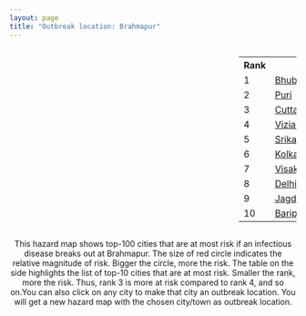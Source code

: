 ```yaml
---
layout: page
title: "Outbreak location: Brahmapur"
---
```

<div style="width: 100%; overflow: auto;">
<div style="width: 75%; float: left;">
<div id="mapid">
<script src="https://buda-magenta.github.io/hazard_map/load_map.js"></script>

<script>
var marker_outbreak = L.marker([19.309813, 84.797156],{"autoPan": true}).addTo(map); marker_outbreak.bindTooltip("Brahmapur").openTooltip();

var circle_1 = L.circle([20.266777, 85.843559], {"pane": "markerPane", "color": "red", "fill": true, "fillOpacity": 0.2, "fillRule": "evenodd", "lineCap": "round", "lineJoin": "round", "opacity": 1.0, "radius": 127214, "stroke": true, "weight": 3}).addTo(map);
circle_1.bindTooltip("Bhubaneswar<br>rank: 1<br>hazard index: 0.127214")
circle_1.bindPopup('<a href="https://buda-magenta.github.io/hazard_map/Bhubaneswar">Bhubaneswar</a>')

var circle_2 = L.circle([19.807608, 85.825254], {"pane": "markerPane", "color": "red", "fill": true, "fillOpacity": 0.2, "fillRule": "evenodd", "lineCap": "round", "lineJoin": "round", "opacity": 1.0, "radius": 112145, "stroke": true, "weight": 3}).addTo(map);
circle_2.bindTooltip("Puri<br>rank: 2<br>hazard index: 0.112146")
circle_2.bindPopup('<a href="https://buda-magenta.github.io/hazard_map/Puri">Puri</a>')

var circle_3 = L.circle([20.468600, 85.879200], {"pane": "markerPane", "color": "red", "fill": true, "fillOpacity": 0.2, "fillRule": "evenodd", "lineCap": "round", "lineJoin": "round", "opacity": 1.0, "radius": 70107, "stroke": true, "weight": 3}).addTo(map);
circle_3.bindTooltip("Cuttack<br>rank: 3<br>hazard index: 0.070107")
circle_3.bindPopup('<a href="https://buda-magenta.github.io/hazard_map/Cuttack">Cuttack</a>')

var circle_4 = L.circle([18.112082, 83.405220], {"pane": "markerPane", "color": "red", "fill": true, "fillOpacity": 0.2, "fillRule": "evenodd", "lineCap": "round", "lineJoin": "round", "opacity": 1.0, "radius": 24457, "stroke": true, "weight": 3}).addTo(map);
circle_4.bindTooltip("Vizianagaram<br>rank: 4<br>hazard index: 0.024457")
circle_4.bindPopup('<a href="https://buda-magenta.github.io/hazard_map/Vizianagaram">Vizianagaram</a>')

var circle_5 = L.circle([18.320022, 83.916077], {"pane": "markerPane", "color": "red", "fill": true, "fillOpacity": 0.2, "fillRule": "evenodd", "lineCap": "round", "lineJoin": "round", "opacity": 1.0, "radius": 17161, "stroke": true, "weight": 3}).addTo(map);
circle_5.bindTooltip("Srikakulam<br>rank: 5<br>hazard index: 0.017162")
circle_5.bindPopup('<a href="https://buda-magenta.github.io/hazard_map/Srikakulam">Srikakulam</a>')

var circle_6 = L.circle([22.541418, 88.357691], {"pane": "markerPane", "color": "red", "fill": true, "fillOpacity": 0.2, "fillRule": "evenodd", "lineCap": "round", "lineJoin": "round", "opacity": 1.0, "radius": 6281, "stroke": true, "weight": 3}).addTo(map);
circle_6.bindTooltip("Kolkata<br>rank: 6<br>hazard index: 0.006282")
circle_6.bindPopup('<a href="https://buda-magenta.github.io/hazard_map/Kolkata">Kolkata</a>')

var circle_7 = L.circle([17.723128, 83.301284], {"pane": "markerPane", "color": "red", "fill": true, "fillOpacity": 0.2, "fillRule": "evenodd", "lineCap": "round", "lineJoin": "round", "opacity": 1.0, "radius": 5925, "stroke": true, "weight": 3}).addTo(map);
circle_7.bindTooltip("Visakhapatnam<br>rank: 7<br>hazard index: 0.005925")
circle_7.bindPopup('<a href="https://buda-magenta.github.io/hazard_map/Visakhapatnam">Visakhapatnam</a>')

var circle_8 = L.circle([28.651718, 77.221939], {"pane": "markerPane", "color": "red", "fill": true, "fillOpacity": 0.2, "fillRule": "evenodd", "lineCap": "round", "lineJoin": "round", "opacity": 1.0, "radius": 5119, "stroke": true, "weight": 3}).addTo(map);
circle_8.bindTooltip("Delhi<br>rank: 8<br>hazard index: 0.005120")
circle_8.bindPopup('<a href="https://buda-magenta.github.io/hazard_map/Delhi">Delhi</a>')

var circle_9 = L.circle([19.087076, 82.023572], {"pane": "markerPane", "color": "red", "fill": true, "fillOpacity": 0.2, "fillRule": "evenodd", "lineCap": "round", "lineJoin": "round", "opacity": 1.0, "radius": 4887, "stroke": true, "weight": 3}).addTo(map);
circle_9.bindTooltip("Jagdalpur<br>rank: 9<br>hazard index: 0.004888")
circle_9.bindPopup('<a href="https://buda-magenta.github.io/hazard_map/Jagdalpur">Jagdalpur</a>')

var circle_10 = L.circle([21.934900, 86.732400], {"pane": "markerPane", "color": "red", "fill": true, "fillOpacity": 0.2, "fillRule": "evenodd", "lineCap": "round", "lineJoin": "round", "opacity": 1.0, "radius": 4291, "stroke": true, "weight": 3}).addTo(map);
circle_10.bindTooltip("Baripada<br>rank: 10<br>hazard index: 0.004292")
circle_10.bindPopup('<a href="https://buda-magenta.github.io/hazard_map/Baripada">Baripada</a>')

var circle_11 = L.circle([12.979120, 77.591300], {"pane": "markerPane", "color": "red", "fill": true, "fillOpacity": 0.2, "fillRule": "evenodd", "lineCap": "round", "lineJoin": "round", "opacity": 1.0, "radius": 2122, "stroke": true, "weight": 3}).addTo(map);
circle_11.bindTooltip("Bangalore<br>rank: 11<br>hazard index: 0.002123")
circle_11.bindPopup('<a href="https://buda-magenta.github.io/hazard_map/Bangalore">Bangalore</a>')

var circle_12 = L.circle([17.388786, 78.461065], {"pane": "markerPane", "color": "red", "fill": true, "fillOpacity": 0.2, "fillRule": "evenodd", "lineCap": "round", "lineJoin": "round", "opacity": 1.0, "radius": 1984, "stroke": true, "weight": 3}).addTo(map);
circle_12.bindTooltip("Hyderabad<br>rank: 12<br>hazard index: 0.001984")
circle_12.bindPopup('<a href="https://buda-magenta.github.io/hazard_map/Hyderabad">Hyderabad</a>')

var circle_13 = L.circle([21.400000, 83.883333], {"pane": "markerPane", "color": "red", "fill": true, "fillOpacity": 0.2, "fillRule": "evenodd", "lineCap": "round", "lineJoin": "round", "opacity": 1.0, "radius": 1774, "stroke": true, "weight": 3}).addTo(map);
circle_13.bindTooltip("Sambalpur<br>rank: 13<br>hazard index: 0.001775")
circle_13.bindPopup('<a href="https://buda-magenta.github.io/hazard_map/Sambalpur">Sambalpur</a>')

var circle_14 = L.circle([19.075990, 72.877393], {"pane": "markerPane", "color": "red", "fill": true, "fillOpacity": 0.2, "fillRule": "evenodd", "lineCap": "round", "lineJoin": "round", "opacity": 1.0, "radius": 1545, "stroke": true, "weight": 3}).addTo(map);
circle_14.bindTooltip("Mumbai<br>rank: 14<br>hazard index: 0.001545")
circle_14.bindPopup('<a href="https://buda-magenta.github.io/hazard_map/Mumbai">Mumbai</a>')

var circle_15 = L.circle([22.214285, 84.872437], {"pane": "markerPane", "color": "red", "fill": true, "fillOpacity": 0.2, "fillRule": "evenodd", "lineCap": "round", "lineJoin": "round", "opacity": 1.0, "radius": 1380, "stroke": true, "weight": 3}).addTo(map);
circle_15.bindTooltip("Raurkela<br>rank: 15<br>hazard index: 0.001381")
circle_15.bindPopup('<a href="https://buda-magenta.github.io/hazard_map/Raurkela">Raurkela</a>')

var circle_16 = L.circle([26.460914, 80.321759], {"pane": "markerPane", "color": "red", "fill": true, "fillOpacity": 0.2, "fillRule": "evenodd", "lineCap": "round", "lineJoin": "round", "opacity": 1.0, "radius": 1006, "stroke": true, "weight": 3}).addTo(map);
circle_16.bindTooltip("Kanpur<br>rank: 16<br>hazard index: 0.001007")
circle_16.bindPopup('<a href="https://buda-magenta.github.io/hazard_map/Kanpur">Kanpur</a>')

var circle_17 = L.circle([21.237947, 81.633683], {"pane": "markerPane", "color": "red", "fill": true, "fillOpacity": 0.2, "fillRule": "evenodd", "lineCap": "round", "lineJoin": "round", "opacity": 1.0, "radius": 815, "stroke": true, "weight": 3}).addTo(map);
circle_17.bindTooltip("Raipur<br>rank: 17<br>hazard index: 0.000816")
circle_17.bindPopup('<a href="https://buda-magenta.github.io/hazard_map/Raipur">Raipur</a>')

var circle_18 = L.circle([13.083694, 80.270186], {"pane": "markerPane", "color": "red", "fill": true, "fillOpacity": 0.2, "fillRule": "evenodd", "lineCap": "round", "lineJoin": "round", "opacity": 1.0, "radius": 793, "stroke": true, "weight": 3}).addTo(map);
circle_18.bindTooltip("Chennai<br>rank: 18<br>hazard index: 0.000793")
circle_18.bindPopup('<a href="https://buda-magenta.github.io/hazard_map/Chennai">Chennai</a>')

var circle_19 = L.circle([21.500000, 86.750000], {"pane": "markerPane", "color": "red", "fill": true, "fillOpacity": 0.2, "fillRule": "evenodd", "lineCap": "round", "lineJoin": "round", "opacity": 1.0, "radius": 763, "stroke": true, "weight": 3}).addTo(map);
circle_19.bindTooltip("Baleshwar<br>rank: 19<br>hazard index: 0.000763")
circle_19.bindPopup('<a href="https://buda-magenta.github.io/hazard_map/Baleshwar">Baleshwar</a>')

var circle_20 = L.circle([25.133173, 86.525040], {"pane": "markerPane", "color": "red", "fill": true, "fillOpacity": 0.2, "fillRule": "evenodd", "lineCap": "round", "lineJoin": "round", "opacity": 1.0, "radius": 732, "stroke": true, "weight": 3}).addTo(map);
circle_20.bindTooltip("Kharagpur<br>rank: 20<br>hazard index: 0.000733")
circle_20.bindPopup('<a href="https://buda-magenta.github.io/hazard_map/Kharagpur">Kharagpur</a>')

var circle_21 = L.circle([21.063329, 86.505373], {"pane": "markerPane", "color": "red", "fill": true, "fillOpacity": 0.2, "fillRule": "evenodd", "lineCap": "round", "lineJoin": "round", "opacity": 1.0, "radius": 704, "stroke": true, "weight": 3}).addTo(map);
circle_21.bindTooltip("Bhadrak<br>rank: 21<br>hazard index: 0.000705")
circle_21.bindPopup('<a href="https://buda-magenta.github.io/hazard_map/Bhadrak">Bhadrak</a>')

var circle_22 = L.circle([23.370035, 85.325013], {"pane": "markerPane", "color": "red", "fill": true, "fillOpacity": 0.2, "fillRule": "evenodd", "lineCap": "round", "lineJoin": "round", "opacity": 1.0, "radius": 626, "stroke": true, "weight": 3}).addTo(map);
circle_22.bindTooltip("Ranchi<br>rank: 22<br>hazard index: 0.000627")
circle_22.bindPopup('<a href="https://buda-magenta.github.io/hazard_map/Ranchi">Ranchi</a>')

var circle_23 = L.circle([21.170200, 72.831100], {"pane": "markerPane", "color": "red", "fill": true, "fillOpacity": 0.2, "fillRule": "evenodd", "lineCap": "round", "lineJoin": "round", "opacity": 1.0, "radius": 611, "stroke": true, "weight": 3}).addTo(map);
circle_23.bindTooltip("Surat<br>rank: 23<br>hazard index: 0.000611")
circle_23.bindPopup('<a href="https://buda-magenta.github.io/hazard_map/Surat">Surat</a>')

var circle_24 = L.circle([16.508759, 80.618510], {"pane": "markerPane", "color": "red", "fill": true, "fillOpacity": 0.2, "fillRule": "evenodd", "lineCap": "round", "lineJoin": "round", "opacity": 1.0, "radius": 607, "stroke": true, "weight": 3}).addTo(map);
circle_24.bindTooltip("Vijayawada<br>rank: 24<br>hazard index: 0.000607")
circle_24.bindPopup('<a href="https://buda-magenta.github.io/hazard_map/Vijayawada">Vijayawada</a>')

var circle_25 = L.circle([23.021624, 72.579707], {"pane": "markerPane", "color": "red", "fill": true, "fillOpacity": 0.2, "fillRule": "evenodd", "lineCap": "round", "lineJoin": "round", "opacity": 1.0, "radius": 587, "stroke": true, "weight": 3}).addTo(map);
circle_25.bindTooltip("Ahmedabad<br>rank: 25<br>hazard index: 0.000587")
circle_25.bindPopup('<a href="https://buda-magenta.github.io/hazard_map/Ahmedabad">Ahmedabad</a>')

var circle_26 = L.circle([21.149813, 79.082056], {"pane": "markerPane", "color": "red", "fill": true, "fillOpacity": 0.2, "fillRule": "evenodd", "lineCap": "round", "lineJoin": "round", "opacity": 1.0, "radius": 505, "stroke": true, "weight": 3}).addTo(map);
circle_26.bindTooltip("Nagpur<br>rank: 26<br>hazard index: 0.000505")
circle_26.bindPopup('<a href="https://buda-magenta.github.io/hazard_map/Nagpur">Nagpur</a>')

var circle_27 = L.circle([25.438130, 81.833800], {"pane": "markerPane", "color": "red", "fill": true, "fillOpacity": 0.2, "fillRule": "evenodd", "lineCap": "round", "lineJoin": "round", "opacity": 1.0, "radius": 362, "stroke": true, "weight": 3}).addTo(map);
circle_27.bindTooltip("Allahabad<br>rank: 27<br>hazard index: 0.000362")
circle_27.bindPopup('<a href="https://buda-magenta.github.io/hazard_map/Allahabad">Allahabad</a>')

var circle_28 = L.circle([25.531031, 78.652689], {"pane": "markerPane", "color": "red", "fill": true, "fillOpacity": 0.2, "fillRule": "evenodd", "lineCap": "round", "lineJoin": "round", "opacity": 1.0, "radius": 355, "stroke": true, "weight": 3}).addTo(map);
circle_28.bindTooltip("Jhansi<br>rank: 28<br>hazard index: 0.000356")
circle_28.bindPopup('<a href="https://buda-magenta.github.io/hazard_map/Jhansi">Jhansi</a>')

var circle_29 = L.circle([22.472223, 88.093845], {"pane": "markerPane", "color": "red", "fill": true, "fillOpacity": 0.2, "fillRule": "evenodd", "lineCap": "round", "lineJoin": "round", "opacity": 1.0, "radius": 322, "stroke": true, "weight": 3}).addTo(map);
circle_29.bindTooltip("Uluberia<br>rank: 29<br>hazard index: 0.000323")
circle_29.bindPopup('<a href="https://buda-magenta.github.io/hazard_map/Uluberia">Uluberia</a>')

var circle_30 = L.circle([14.449372, 79.987376], {"pane": "markerPane", "color": "red", "fill": true, "fillOpacity": 0.2, "fillRule": "evenodd", "lineCap": "round", "lineJoin": "round", "opacity": 1.0, "radius": 292, "stroke": true, "weight": 3}).addTo(map);
circle_30.bindTooltip("Nellore<br>rank: 30<br>hazard index: 0.000293")
circle_30.bindPopup('<a href="https://buda-magenta.github.io/hazard_map/Nellore">Nellore</a>')

var circle_31 = L.circle([22.801519, 86.202958], {"pane": "markerPane", "color": "red", "fill": true, "fillOpacity": 0.2, "fillRule": "evenodd", "lineCap": "round", "lineJoin": "round", "opacity": 1.0, "radius": 221, "stroke": true, "weight": 3}).addTo(map);
circle_31.bindTooltip("Jamshedpur<br>rank: 31<br>hazard index: 0.000222")
circle_31.bindPopup('<a href="https://buda-magenta.github.io/hazard_map/Jamshedpur">Jamshedpur</a>')

var circle_32 = L.circle([21.199035, 81.397955], {"pane": "markerPane", "color": "red", "fill": true, "fillOpacity": 0.2, "fillRule": "evenodd", "lineCap": "round", "lineJoin": "round", "opacity": 1.0, "radius": 214, "stroke": true, "weight": 3}).addTo(map);
circle_32.bindTooltip("Durg<br>rank: 32<br>hazard index: 0.000215")
circle_32.bindPopup('<a href="https://buda-magenta.github.io/hazard_map/Durg">Durg</a>')

var circle_33 = L.circle([22.297314, 73.194257], {"pane": "markerPane", "color": "red", "fill": true, "fillOpacity": 0.2, "fillRule": "evenodd", "lineCap": "round", "lineJoin": "round", "opacity": 1.0, "radius": 200, "stroke": true, "weight": 3}).addTo(map);
circle_33.bindTooltip("Vadodara<br>rank: 33<br>hazard index: 0.000201")
circle_33.bindPopup('<a href="https://buda-magenta.github.io/hazard_map/Vadodara">Vadodara</a>')

var circle_34 = L.circle([17.005045, 81.780473], {"pane": "markerPane", "color": "red", "fill": true, "fillOpacity": 0.2, "fillRule": "evenodd", "lineCap": "round", "lineJoin": "round", "opacity": 1.0, "radius": 199, "stroke": true, "weight": 3}).addTo(map);
circle_34.bindTooltip("Rajahmundry<br>rank: 34<br>hazard index: 0.000199")
circle_34.bindPopup('<a href="https://buda-magenta.github.io/hazard_map/Rajahmundry">Rajahmundry</a>')

var circle_35 = L.circle([18.793568, 80.815939], {"pane": "markerPane", "color": "red", "fill": true, "fillOpacity": 0.2, "fillRule": "evenodd", "lineCap": "round", "lineJoin": "round", "opacity": 1.0, "radius": 198, "stroke": true, "weight": 3}).addTo(map);
circle_35.bindTooltip("Bijapur<br>rank: 35<br>hazard index: 0.000199")
circle_35.bindPopup('<a href="https://buda-magenta.github.io/hazard_map/Bijapur">Bijapur</a>')

var circle_36 = L.circle([18.521428, 73.854454], {"pane": "markerPane", "color": "red", "fill": true, "fillOpacity": 0.2, "fillRule": "evenodd", "lineCap": "round", "lineJoin": "round", "opacity": 1.0, "radius": 189, "stroke": true, "weight": 3}).addTo(map);
circle_36.bindTooltip("Pune<br>rank: 36<br>hazard index: 0.000189")
circle_36.bindPopup('<a href="https://buda-magenta.github.io/hazard_map/Pune">Pune</a>')

var circle_37 = L.circle([22.591260, 88.390964], {"pane": "markerPane", "color": "red", "fill": true, "fillOpacity": 0.2, "fillRule": "evenodd", "lineCap": "round", "lineJoin": "round", "opacity": 1.0, "radius": 183, "stroke": true, "weight": 3}).addTo(map);
circle_37.bindTooltip("Bidhan Nagar<br>rank: 37<br>hazard index: 0.000184")
circle_37.bindPopup('<a href="https://buda-magenta.github.io/hazard_map/Bidhan_Nagar">Bidhan Nagar</a>')

var circle_38 = L.circle([24.796436, 85.007956], {"pane": "markerPane", "color": "red", "fill": true, "fillOpacity": 0.2, "fillRule": "evenodd", "lineCap": "round", "lineJoin": "round", "opacity": 1.0, "radius": 168, "stroke": true, "weight": 3}).addTo(map);
circle_38.bindTooltip("Gaya<br>rank: 38<br>hazard index: 0.000169")
circle_38.bindPopup('<a href="https://buda-magenta.github.io/hazard_map/Gaya">Gaya</a>')

var circle_39 = L.circle([13.631637, 79.423171], {"pane": "markerPane", "color": "red", "fill": true, "fillOpacity": 0.2, "fillRule": "evenodd", "lineCap": "round", "lineJoin": "round", "opacity": 1.0, "radius": 166, "stroke": true, "weight": 3}).addTo(map);
circle_39.bindTooltip("Tirupati<br>rank: 39<br>hazard index: 0.000166")
circle_39.bindPopup('<a href="https://buda-magenta.github.io/hazard_map/Tirupati">Tirupati</a>')

var circle_40 = L.circle([16.943739, 82.235061], {"pane": "markerPane", "color": "red", "fill": true, "fillOpacity": 0.2, "fillRule": "evenodd", "lineCap": "round", "lineJoin": "round", "opacity": 1.0, "radius": 151, "stroke": true, "weight": 3}).addTo(map);
circle_40.bindTooltip("Kakinada<br>rank: 40<br>hazard index: 0.000152")
circle_40.bindPopup('<a href="https://buda-magenta.github.io/hazard_map/Kakinada">Kakinada</a>')

var circle_41 = L.circle([26.915458, 75.818982], {"pane": "markerPane", "color": "red", "fill": true, "fillOpacity": 0.2, "fillRule": "evenodd", "lineCap": "round", "lineJoin": "round", "opacity": 1.0, "radius": 137, "stroke": true, "weight": 3}).addTo(map);
circle_41.bindTooltip("Jaipur<br>rank: 41<br>hazard index: 0.000138")
circle_41.bindPopup('<a href="https://buda-magenta.github.io/hazard_map/Jaipur">Jaipur</a>')

var circle_42 = L.circle([23.250000, 87.750000], {"pane": "markerPane", "color": "red", "fill": true, "fillOpacity": 0.2, "fillRule": "evenodd", "lineCap": "round", "lineJoin": "round", "opacity": 1.0, "radius": 126, "stroke": true, "weight": 3}).addTo(map);
circle_42.bindTooltip("Barddhaman<br>rank: 42<br>hazard index: 0.000127")
circle_42.bindPopup('<a href="https://buda-magenta.github.io/hazard_map/Barddhaman">Barddhaman</a>')

var circle_43 = L.circle([16.291519, 80.454159], {"pane": "markerPane", "color": "red", "fill": true, "fillOpacity": 0.2, "fillRule": "evenodd", "lineCap": "round", "lineJoin": "round", "opacity": 1.0, "radius": 118, "stroke": true, "weight": 3}).addTo(map);
circle_43.bindTooltip("Guntur<br>rank: 43<br>hazard index: 0.000119")
circle_43.bindPopup('<a href="https://buda-magenta.github.io/hazard_map/Guntur">Guntur</a>')

var circle_44 = L.circle([15.507555, 80.060800], {"pane": "markerPane", "color": "red", "fill": true, "fillOpacity": 0.2, "fillRule": "evenodd", "lineCap": "round", "lineJoin": "round", "opacity": 1.0, "radius": 117, "stroke": true, "weight": 3}).addTo(map);
circle_44.bindTooltip("Ongole<br>rank: 44<br>hazard index: 0.000117")
circle_44.bindPopup('<a href="https://buda-magenta.github.io/hazard_map/Ongole">Ongole</a>')

var circle_45 = L.circle([19.194329, 72.970178], {"pane": "markerPane", "color": "red", "fill": true, "fillOpacity": 0.2, "fillRule": "evenodd", "lineCap": "round", "lineJoin": "round", "opacity": 1.0, "radius": 115, "stroke": true, "weight": 3}).addTo(map);
circle_45.bindTooltip("Thane<br>rank: 45<br>hazard index: 0.000115")
circle_45.bindPopup('<a href="https://buda-magenta.github.io/hazard_map/Thane">Thane</a>')

var circle_46 = L.circle([26.838100, 80.934600], {"pane": "markerPane", "color": "red", "fill": true, "fillOpacity": 0.2, "fillRule": "evenodd", "lineCap": "round", "lineJoin": "round", "opacity": 1.0, "radius": 111, "stroke": true, "weight": 3}).addTo(map);
circle_46.bindTooltip("Lucknow<br>rank: 46<br>hazard index: 0.000112")
circle_46.bindPopup('<a href="https://buda-magenta.github.io/hazard_map/Lucknow">Lucknow</a>')

var circle_47 = L.circle([23.687130, 86.974659], {"pane": "markerPane", "color": "red", "fill": true, "fillOpacity": 0.2, "fillRule": "evenodd", "lineCap": "round", "lineJoin": "round", "opacity": 1.0, "radius": 111, "stroke": true, "weight": 3}).addTo(map);
circle_47.bindTooltip("Asansol<br>rank: 47<br>hazard index: 0.000111")
circle_47.bindPopup('<a href="https://buda-magenta.github.io/hazard_map/Asansol">Asansol</a>')

var circle_48 = L.circle([12.305183, 76.655361], {"pane": "markerPane", "color": "red", "fill": true, "fillOpacity": 0.2, "fillRule": "evenodd", "lineCap": "round", "lineJoin": "round", "opacity": 1.0, "radius": 99, "stroke": true, "weight": 3}).addTo(map);
circle_48.bindTooltip("Mysore<br>rank: 48<br>hazard index: 0.000100")
circle_48.bindPopup('<a href="https://buda-magenta.github.io/hazard_map/Mysore">Mysore</a>')

var circle_49 = L.circle([27.876990, 78.137290], {"pane": "markerPane", "color": "red", "fill": true, "fillOpacity": 0.2, "fillRule": "evenodd", "lineCap": "round", "lineJoin": "round", "opacity": 1.0, "radius": 97, "stroke": true, "weight": 3}).addTo(map);
circle_49.bindTooltip("Aligarh<br>rank: 49<br>hazard index: 0.000097")
circle_49.bindPopup('<a href="https://buda-magenta.github.io/hazard_map/Aligarh">Aligarh</a>')

var circle_50 = L.circle([23.258486, 77.401989], {"pane": "markerPane", "color": "red", "fill": true, "fillOpacity": 0.2, "fillRule": "evenodd", "lineCap": "round", "lineJoin": "round", "opacity": 1.0, "radius": 96, "stroke": true, "weight": 3}).addTo(map);
circle_50.bindTooltip("Bhopal<br>rank: 50<br>hazard index: 0.000097")
circle_50.bindPopup('<a href="https://buda-magenta.github.io/hazard_map/Bhopal">Bhopal</a>')

var circle_51 = L.circle([16.237773, 80.646422], {"pane": "markerPane", "color": "red", "fill": true, "fillOpacity": 0.2, "fillRule": "evenodd", "lineCap": "round", "lineJoin": "round", "opacity": 1.0, "radius": 95, "stroke": true, "weight": 3}).addTo(map);
circle_51.bindTooltip("Tenali<br>rank: 51<br>hazard index: 0.000095")
circle_51.bindPopup('<a href="https://buda-magenta.github.io/hazard_map/Tenali">Tenali</a>')

var circle_52 = L.circle([25.609324, 85.123525], {"pane": "markerPane", "color": "red", "fill": true, "fillOpacity": 0.2, "fillRule": "evenodd", "lineCap": "round", "lineJoin": "round", "opacity": 1.0, "radius": 94, "stroke": true, "weight": 3}).addTo(map);
circle_52.bindTooltip("Patna<br>rank: 52<br>hazard index: 0.000094")
circle_52.bindPopup('<a href="https://buda-magenta.github.io/hazard_map/Patna">Patna</a>')

var circle_53 = L.circle([27.175255, 78.009816], {"pane": "markerPane", "color": "red", "fill": true, "fillOpacity": 0.2, "fillRule": "evenodd", "lineCap": "round", "lineJoin": "round", "opacity": 1.0, "radius": 93, "stroke": true, "weight": 3}).addTo(map);
circle_53.bindTooltip("Agra<br>rank: 53<br>hazard index: 0.000094")
circle_53.bindPopup('<a href="https://buda-magenta.github.io/hazard_map/Agra">Agra</a>')

var circle_54 = L.circle([26.716413, 88.430992], {"pane": "markerPane", "color": "red", "fill": true, "fillOpacity": 0.2, "fillRule": "evenodd", "lineCap": "round", "lineJoin": "round", "opacity": 1.0, "radius": 91, "stroke": true, "weight": 3}).addTo(map);
circle_54.bindTooltip("Siliguri<br>rank: 54<br>hazard index: 0.000091")
circle_54.bindPopup('<a href="https://buda-magenta.github.io/hazard_map/Siliguri">Siliguri</a>')

var circle_55 = L.circle([26.180598, 91.753943], {"pane": "markerPane", "color": "red", "fill": true, "fillOpacity": 0.2, "fillRule": "evenodd", "lineCap": "round", "lineJoin": "round", "opacity": 1.0, "radius": 86, "stroke": true, "weight": 3}).addTo(map);
circle_55.bindTooltip("Guwahati<br>rank: 55<br>hazard index: 0.000087")
circle_55.bindPopup('<a href="https://buda-magenta.github.io/hazard_map/Guwahati">Guwahati</a>')

var circle_56 = L.circle([23.795281, 86.430964], {"pane": "markerPane", "color": "red", "fill": true, "fillOpacity": 0.2, "fillRule": "evenodd", "lineCap": "round", "lineJoin": "round", "opacity": 1.0, "radius": 85, "stroke": true, "weight": 3}).addTo(map);
circle_56.bindTooltip("Dhanbad<br>rank: 56<br>hazard index: 0.000085")
circle_56.bindPopup('<a href="https://buda-magenta.github.io/hazard_map/Dhanbad">Dhanbad</a>')

var circle_57 = L.circle([28.402979, 77.310384], {"pane": "markerPane", "color": "red", "fill": true, "fillOpacity": 0.2, "fillRule": "evenodd", "lineCap": "round", "lineJoin": "round", "opacity": 1.0, "radius": 83, "stroke": true, "weight": 3}).addTo(map);
circle_57.bindTooltip("Faridabad<br>rank: 57<br>hazard index: 0.000084")
circle_57.bindPopup('<a href="https://buda-magenta.github.io/hazard_map/Faridabad">Faridabad</a>')

var circle_58 = L.circle([16.542769, 81.527344], {"pane": "markerPane", "color": "red", "fill": true, "fillOpacity": 0.2, "fillRule": "evenodd", "lineCap": "round", "lineJoin": "round", "opacity": 1.0, "radius": 82, "stroke": true, "weight": 3}).addTo(map);
circle_58.bindTooltip("Bhimavaram<br>rank: 58<br>hazard index: 0.000082")
circle_58.bindPopup('<a href="https://buda-magenta.github.io/hazard_map/Bhimavaram">Bhimavaram</a>')

var circle_59 = L.circle([29.000653, 77.768229], {"pane": "markerPane", "color": "red", "fill": true, "fillOpacity": 0.2, "fillRule": "evenodd", "lineCap": "round", "lineJoin": "round", "opacity": 1.0, "radius": 78, "stroke": true, "weight": 3}).addTo(map);
circle_59.bindTooltip("Meerut<br>rank: 59<br>hazard index: 0.000078")
circle_59.bindPopup('<a href="https://buda-magenta.github.io/hazard_map/Meerut">Meerut</a>')

var circle_60 = L.circle([24.935635, 82.647701], {"pane": "markerPane", "color": "red", "fill": true, "fillOpacity": 0.2, "fillRule": "evenodd", "lineCap": "round", "lineJoin": "round", "opacity": 1.0, "radius": 75, "stroke": true, "weight": 3}).addTo(map);
circle_60.bindTooltip("Mirzapur<br>rank: 60<br>hazard index: 0.000076")
circle_60.bindPopup('<a href="https://buda-magenta.github.io/hazard_map/Mirzapur">Mirzapur</a>')

var circle_61 = L.circle([28.428262, 77.002700], {"pane": "markerPane", "color": "red", "fill": true, "fillOpacity": 0.2, "fillRule": "evenodd", "lineCap": "round", "lineJoin": "round", "opacity": 1.0, "radius": 72, "stroke": true, "weight": 3}).addTo(map);
circle_61.bindTooltip("Gurgaon<br>rank: 61<br>hazard index: 0.000072")
circle_61.bindPopup('<a href="https://buda-magenta.github.io/hazard_map/Gurgaon">Gurgaon</a>')

var circle_62 = L.circle([22.890183, 88.426939], {"pane": "markerPane", "color": "red", "fill": true, "fillOpacity": 0.2, "fillRule": "evenodd", "lineCap": "round", "lineJoin": "round", "opacity": 1.0, "radius": 71, "stroke": true, "weight": 3}).addTo(map);
circle_62.bindTooltip("Naihati<br>rank: 62<br>hazard index: 0.000072")
circle_62.bindPopup('<a href="https://buda-magenta.github.io/hazard_map/Naihati">Naihati</a>')

var circle_63 = L.circle([16.432998, 80.993715], {"pane": "markerPane", "color": "red", "fill": true, "fillOpacity": 0.2, "fillRule": "evenodd", "lineCap": "round", "lineJoin": "round", "opacity": 1.0, "radius": 68, "stroke": true, "weight": 3}).addTo(map);
circle_63.bindTooltip("Gudivada<br>rank: 63<br>hazard index: 0.000069")
circle_63.bindPopup('<a href="https://buda-magenta.github.io/hazard_map/Gudivada">Gudivada</a>')

var circle_64 = L.circle([23.535048, 87.338043], {"pane": "markerPane", "color": "red", "fill": true, "fillOpacity": 0.2, "fillRule": "evenodd", "lineCap": "round", "lineJoin": "round", "opacity": 1.0, "radius": 64, "stroke": true, "weight": 3}).addTo(map);
circle_64.bindTooltip("Durgapur<br>rank: 64<br>hazard index: 0.000064")
circle_64.bindPopup('<a href="https://buda-magenta.github.io/hazard_map/Durgapur">Durgapur</a>')

var circle_65 = L.circle([23.699128, 85.991069], {"pane": "markerPane", "color": "red", "fill": true, "fillOpacity": 0.2, "fillRule": "evenodd", "lineCap": "round", "lineJoin": "round", "opacity": 1.0, "radius": 63, "stroke": true, "weight": 3}).addTo(map);
circle_65.bindTooltip("Bokaro<br>rank: 65<br>hazard index: 0.000063")
circle_65.bindPopup('<a href="https://buda-magenta.github.io/hazard_map/Bokaro">Bokaro</a>')

var circle_66 = L.circle([26.203725, 78.157363], {"pane": "markerPane", "color": "red", "fill": true, "fillOpacity": 0.2, "fillRule": "evenodd", "lineCap": "round", "lineJoin": "round", "opacity": 1.0, "radius": 62, "stroke": true, "weight": 3}).addTo(map);
circle_66.bindTooltip("Gwalior<br>rank: 66<br>hazard index: 0.000063")
circle_66.bindPopup('<a href="https://buda-magenta.github.io/hazard_map/Gwalior">Gwalior</a>')

var circle_67 = L.circle([25.843539, 80.918004], {"pane": "markerPane", "color": "red", "fill": true, "fillOpacity": 0.2, "fillRule": "evenodd", "lineCap": "round", "lineJoin": "round", "opacity": 1.0, "radius": 62, "stroke": true, "weight": 3}).addTo(map);
circle_67.bindTooltip("Fatehpur<br>rank: 67<br>hazard index: 0.000063")
circle_67.bindPopup('<a href="https://buda-magenta.github.io/hazard_map/Fatehpur">Fatehpur</a>')

var circle_68 = L.circle([20.761862, 77.192172], {"pane": "markerPane", "color": "red", "fill": true, "fillOpacity": 0.2, "fillRule": "evenodd", "lineCap": "round", "lineJoin": "round", "opacity": 1.0, "radius": 62, "stroke": true, "weight": 3}).addTo(map);
circle_68.bindTooltip("Akola<br>rank: 68<br>hazard index: 0.000063")
circle_68.bindPopup('<a href="https://buda-magenta.github.io/hazard_map/Akola">Akola</a>')

var circle_69 = L.circle([16.094950, 80.165878], {"pane": "markerPane", "color": "red", "fill": true, "fillOpacity": 0.2, "fillRule": "evenodd", "lineCap": "round", "lineJoin": "round", "opacity": 1.0, "radius": 58, "stroke": true, "weight": 3}).addTo(map);
circle_69.bindTooltip("Chilakaluripet<br>rank: 69<br>hazard index: 0.000059")
circle_69.bindPopup('<a href="https://buda-magenta.github.io/hazard_map/Chilakaluripet">Chilakaluripet</a>')

var circle_70 = L.circle([17.849907, 75.276320], {"pane": "markerPane", "color": "red", "fill": true, "fillOpacity": 0.2, "fillRule": "evenodd", "lineCap": "round", "lineJoin": "round", "opacity": 1.0, "radius": 57, "stroke": true, "weight": 3}).addTo(map);
circle_70.bindTooltip("Solapur<br>rank: 70<br>hazard index: 0.000058")
circle_70.bindPopup('<a href="https://buda-magenta.github.io/hazard_map/Solapur">Solapur</a>')

var circle_71 = L.circle([22.383333, 82.133333], {"pane": "markerPane", "color": "red", "fill": true, "fillOpacity": 0.2, "fillRule": "evenodd", "lineCap": "round", "lineJoin": "round", "opacity": 1.0, "radius": 57, "stroke": true, "weight": 3}).addTo(map);
circle_71.bindTooltip("Bilaspur<br>rank: 71<br>hazard index: 0.000057")
circle_71.bindPopup('<a href="https://buda-magenta.github.io/hazard_map/Bilaspur">Bilaspur</a>')

var circle_72 = L.circle([20.843512, 75.525927], {"pane": "markerPane", "color": "red", "fill": true, "fillOpacity": 0.2, "fillRule": "evenodd", "lineCap": "round", "lineJoin": "round", "opacity": 1.0, "radius": 56, "stroke": true, "weight": 3}).addTo(map);
circle_72.bindTooltip("Jalgaon<br>rank: 72<br>hazard index: 0.000056")
circle_72.bindPopup('<a href="https://buda-magenta.github.io/hazard_map/Jalgaon">Jalgaon</a>')

var circle_73 = L.circle([22.695034, 88.377060], {"pane": "markerPane", "color": "red", "fill": true, "fillOpacity": 0.2, "fillRule": "evenodd", "lineCap": "round", "lineJoin": "round", "opacity": 1.0, "radius": 55, "stroke": true, "weight": 3}).addTo(map);
circle_73.bindTooltip("Panihati<br>rank: 73<br>hazard index: 0.000055")
circle_73.bindPopup('<a href="https://buda-magenta.github.io/hazard_map/Panihati">Panihati</a>')

var circle_74 = L.circle([13.340077, 77.100621], {"pane": "markerPane", "color": "red", "fill": true, "fillOpacity": 0.2, "fillRule": "evenodd", "lineCap": "round", "lineJoin": "round", "opacity": 1.0, "radius": 54, "stroke": true, "weight": 3}).addTo(map);
circle_74.bindTooltip("Tumkur<br>rank: 74<br>hazard index: 0.000054")
circle_74.bindPopup('<a href="https://buda-magenta.github.io/hazard_map/Tumkur">Tumkur</a>')

var circle_75 = L.circle([24.900100, 84.018211], {"pane": "markerPane", "color": "red", "fill": true, "fillOpacity": 0.2, "fillRule": "evenodd", "lineCap": "round", "lineJoin": "round", "opacity": 1.0, "radius": 53, "stroke": true, "weight": 3}).addTo(map);
circle_75.bindTooltip("Sasaram<br>rank: 75<br>hazard index: 0.000054")
circle_75.bindPopup('<a href="https://buda-magenta.github.io/hazard_map/Sasaram">Sasaram</a>')

var circle_76 = L.circle([22.720362, 75.868200], {"pane": "markerPane", "color": "red", "fill": true, "fillOpacity": 0.2, "fillRule": "evenodd", "lineCap": "round", "lineJoin": "round", "opacity": 1.0, "radius": 52, "stroke": true, "weight": 3}).addTo(map);
circle_76.bindTooltip("Indore<br>rank: 76<br>hazard index: 0.000053")
circle_76.bindPopup('<a href="https://buda-magenta.github.io/hazard_map/Indore">Indore</a>')

var circle_77 = L.circle([28.901090, 76.580194], {"pane": "markerPane", "color": "red", "fill": true, "fillOpacity": 0.2, "fillRule": "evenodd", "lineCap": "round", "lineJoin": "round", "opacity": 1.0, "radius": 52, "stroke": true, "weight": 3}).addTo(map);
circle_77.bindTooltip("Rohtak<br>rank: 77<br>hazard index: 0.000053")
circle_77.bindPopup('<a href="https://buda-magenta.github.io/hazard_map/Rohtak">Rohtak</a>')

var circle_78 = L.circle([16.676135, 81.170868], {"pane": "markerPane", "color": "red", "fill": true, "fillOpacity": 0.2, "fillRule": "evenodd", "lineCap": "round", "lineJoin": "round", "opacity": 1.0, "radius": 51, "stroke": true, "weight": 3}).addTo(map);
circle_78.bindTooltip("Eluru<br>rank: 78<br>hazard index: 0.000052")
circle_78.bindPopup('<a href="https://buda-magenta.github.io/hazard_map/Eluru">Eluru</a>')

var circle_79 = L.circle([28.651718, 77.221939], {"pane": "markerPane", "color": "red", "fill": true, "fillOpacity": 0.2, "fillRule": "evenodd", "lineCap": "round", "lineJoin": "round", "opacity": 1.0, "radius": 49, "stroke": true, "weight": 3}).addTo(map);
circle_79.bindTooltip("Dehri<br>rank: 79<br>hazard index: 0.000050")
circle_79.bindPopup('<a href="https://buda-magenta.github.io/hazard_map/Dehri">Dehri</a>')

var circle_80 = L.circle([21.200996, 81.335426], {"pane": "markerPane", "color": "red", "fill": true, "fillOpacity": 0.2, "fillRule": "evenodd", "lineCap": "round", "lineJoin": "round", "opacity": 1.0, "radius": 49, "stroke": true, "weight": 3}).addTo(map);
circle_80.bindTooltip("Bhilai Nagar<br>rank: 80<br>hazard index: 0.000050")
circle_80.bindPopup('<a href="https://buda-magenta.github.io/hazard_map/Bhilai_Nagar">Bhilai Nagar</a>')

var circle_81 = L.circle([25.335649, 83.007629], {"pane": "markerPane", "color": "red", "fill": true, "fillOpacity": 0.2, "fillRule": "evenodd", "lineCap": "round", "lineJoin": "round", "opacity": 1.0, "radius": 47, "stroke": true, "weight": 3}).addTo(map);
circle_81.bindTooltip("Varanasi<br>rank: 81<br>hazard index: 0.000048")
circle_81.bindPopup('<a href="https://buda-magenta.github.io/hazard_map/Varanasi">Varanasi</a>')

var circle_82 = L.circle([30.909016, 75.851601], {"pane": "markerPane", "color": "red", "fill": true, "fillOpacity": 0.2, "fillRule": "evenodd", "lineCap": "round", "lineJoin": "round", "opacity": 1.0, "radius": 46, "stroke": true, "weight": 3}).addTo(map);
circle_82.bindTooltip("Ludhiana<br>rank: 82<br>hazard index: 0.000046")
circle_82.bindPopup('<a href="https://buda-magenta.github.io/hazard_map/Ludhiana">Ludhiana</a>')

var circle_83 = L.circle([22.519770, 82.629515], {"pane": "markerPane", "color": "red", "fill": true, "fillOpacity": 0.2, "fillRule": "evenodd", "lineCap": "round", "lineJoin": "round", "opacity": 1.0, "radius": 46, "stroke": true, "weight": 3}).addTo(map);
circle_83.bindTooltip("Korba<br>rank: 83<br>hazard index: 0.000046")
circle_83.bindPopup('<a href="https://buda-magenta.github.io/hazard_map/Korba">Korba</a>')

var circle_84 = L.circle([28.863842, 78.805778], {"pane": "markerPane", "color": "red", "fill": true, "fillOpacity": 0.2, "fillRule": "evenodd", "lineCap": "round", "lineJoin": "round", "opacity": 1.0, "radius": 46, "stroke": true, "weight": 3}).addTo(map);
circle_84.bindTooltip("Moradabad<br>rank: 84<br>hazard index: 0.000046")
circle_84.bindPopup('<a href="https://buda-magenta.github.io/hazard_map/Moradabad">Moradabad</a>')

var circle_85 = L.circle([25.572433, 83.609605], {"pane": "markerPane", "color": "red", "fill": true, "fillOpacity": 0.2, "fillRule": "evenodd", "lineCap": "round", "lineJoin": "round", "opacity": 1.0, "radius": 45, "stroke": true, "weight": 3}).addTo(map);
circle_85.bindTooltip("Medinipur<br>rank: 85<br>hazard index: 0.000045")
circle_85.bindPopup('<a href="https://buda-magenta.github.io/hazard_map/Medinipur">Medinipur</a>')

var circle_86 = L.circle([24.965712, 88.127778], {"pane": "markerPane", "color": "red", "fill": true, "fillOpacity": 0.2, "fillRule": "evenodd", "lineCap": "round", "lineJoin": "round", "opacity": 1.0, "radius": 44, "stroke": true, "weight": 3}).addTo(map);
circle_86.bindTooltip("English Bazar<br>rank: 86<br>hazard index: 0.000045")
circle_86.bindPopup('<a href="https://buda-magenta.github.io/hazard_map/English_Bazar">English Bazar</a>')

var circle_87 = L.circle([25.196826, 76.000893], {"pane": "markerPane", "color": "red", "fill": true, "fillOpacity": 0.2, "fillRule": "evenodd", "lineCap": "round", "lineJoin": "round", "opacity": 1.0, "radius": 44, "stroke": true, "weight": 3}).addTo(map);
circle_87.bindTooltip("Kota<br>rank: 87<br>hazard index: 0.000045")
circle_87.bindPopup('<a href="https://buda-magenta.github.io/hazard_map/Kota">Kota</a>')

var circle_88 = L.circle([22.670728, 88.376342], {"pane": "markerPane", "color": "red", "fill": true, "fillOpacity": 0.2, "fillRule": "evenodd", "lineCap": "round", "lineJoin": "round", "opacity": 1.0, "radius": 44, "stroke": true, "weight": 3}).addTo(map);
circle_88.bindTooltip("Kamarhati<br>rank: 88<br>hazard index: 0.000045")
circle_88.bindPopup('<a href="https://buda-magenta.github.io/hazard_map/Kamarhati">Kamarhati</a>')

var circle_89 = L.circle([22.500000, 83.500000], {"pane": "markerPane", "color": "red", "fill": true, "fillOpacity": 0.2, "fillRule": "evenodd", "lineCap": "round", "lineJoin": "round", "opacity": 1.0, "radius": 44, "stroke": true, "weight": 3}).addTo(map);
circle_89.bindTooltip("Raigarh<br>rank: 89<br>hazard index: 0.000044")
circle_89.bindPopup('<a href="https://buda-magenta.github.io/hazard_map/Raigarh">Raigarh</a>')

var circle_90 = L.circle([17.980609, 79.598212], {"pane": "markerPane", "color": "red", "fill": true, "fillOpacity": 0.2, "fillRule": "evenodd", "lineCap": "round", "lineJoin": "round", "opacity": 1.0, "radius": 43, "stroke": true, "weight": 3}).addTo(map);
circle_90.bindTooltip("Warangal<br>rank: 90<br>hazard index: 0.000043")
circle_90.bindPopup('<a href="https://buda-magenta.github.io/hazard_map/Warangal">Warangal</a>')

var circle_91 = L.circle([22.646958, 88.343612], {"pane": "markerPane", "color": "red", "fill": true, "fillOpacity": 0.2, "fillRule": "evenodd", "lineCap": "round", "lineJoin": "round", "opacity": 1.0, "radius": 40, "stroke": true, "weight": 3}).addTo(map);
circle_91.bindTooltip("Bally<br>rank: 91<br>hazard index: 0.000041")
circle_91.bindPopup('<a href="https://buda-magenta.github.io/hazard_map/Bally">Bally</a>')

var circle_92 = L.circle([25.280733, 83.125128], {"pane": "markerPane", "color": "red", "fill": true, "fillOpacity": 0.2, "fillRule": "evenodd", "lineCap": "round", "lineJoin": "round", "opacity": 1.0, "radius": 40, "stroke": true, "weight": 3}).addTo(map);
circle_92.bindTooltip("Mughal Sarai<br>rank: 92<br>hazard index: 0.000040")
circle_92.bindPopup('<a href="https://buda-magenta.github.io/hazard_map/Mughal_Sarai">Mughal Sarai</a>')

var circle_93 = L.circle([28.753900, 77.399900], {"pane": "markerPane", "color": "red", "fill": true, "fillOpacity": 0.2, "fillRule": "evenodd", "lineCap": "round", "lineJoin": "round", "opacity": 1.0, "radius": 38, "stroke": true, "weight": 3}).addTo(map);
circle_93.bindTooltip("Khora<br>rank: 93<br>hazard index: 0.000039")
circle_93.bindPopup('<a href="https://buda-magenta.github.io/hazard_map/Khora">Khora</a>')

var circle_94 = L.circle([23.131954, 87.207397], {"pane": "markerPane", "color": "red", "fill": true, "fillOpacity": 0.2, "fillRule": "evenodd", "lineCap": "round", "lineJoin": "round", "opacity": 1.0, "radius": 37, "stroke": true, "weight": 3}).addTo(map);
circle_94.bindTooltip("Bankura<br>rank: 94<br>hazard index: 0.000037")
circle_94.bindPopup('<a href="https://buda-magenta.github.io/hazard_map/Bankura">Bankura</a>')

var circle_95 = L.circle([22.508621, 88.253218], {"pane": "markerPane", "color": "red", "fill": true, "fillOpacity": 0.2, "fillRule": "evenodd", "lineCap": "round", "lineJoin": "round", "opacity": 1.0, "radius": 36, "stroke": true, "weight": 3}).addTo(map);
circle_95.bindTooltip("Maheshtala<br>rank: 95<br>hazard index: 0.000037")
circle_95.bindPopup('<a href="https://buda-magenta.github.io/hazard_map/Maheshtala">Maheshtala</a>')

var circle_96 = L.circle([11.001812, 76.962843], {"pane": "markerPane", "color": "red", "fill": true, "fillOpacity": 0.2, "fillRule": "evenodd", "lineCap": "round", "lineJoin": "round", "opacity": 1.0, "radius": 35, "stroke": true, "weight": 3}).addTo(map);
circle_96.bindTooltip("Coimbatore<br>rank: 96<br>hazard index: 0.000036")
circle_96.bindPopup('<a href="https://buda-magenta.github.io/hazard_map/Coimbatore">Coimbatore</a>')

var circle_97 = L.circle([21.735348, 81.944459], {"pane": "markerPane", "color": "red", "fill": true, "fillOpacity": 0.2, "fillRule": "evenodd", "lineCap": "round", "lineJoin": "round", "opacity": 1.0, "radius": 34, "stroke": true, "weight": 3}).addTo(map);
circle_97.bindTooltip("Bhatpara<br>rank: 97<br>hazard index: 0.000034")
circle_97.bindPopup('<a href="https://buda-magenta.github.io/hazard_map/Bhatpara">Bhatpara</a>')

var circle_98 = L.circle([29.988077, 77.508130], {"pane": "markerPane", "color": "red", "fill": true, "fillOpacity": 0.2, "fillRule": "evenodd", "lineCap": "round", "lineJoin": "round", "opacity": 1.0, "radius": 34, "stroke": true, "weight": 3}).addTo(map);
circle_98.bindTooltip("Saharanpur<br>rank: 98<br>hazard index: 0.000034")
circle_98.bindPopup('<a href="https://buda-magenta.github.io/hazard_map/Saharanpur">Saharanpur</a>')

var circle_99 = L.circle([20.993276, 75.839983], {"pane": "markerPane", "color": "red", "fill": true, "fillOpacity": 0.2, "fillRule": "evenodd", "lineCap": "round", "lineJoin": "round", "opacity": 1.0, "radius": 34, "stroke": true, "weight": 3}).addTo(map);
circle_99.bindTooltip("Bhusawal<br>rank: 99<br>hazard index: 0.000034")
circle_99.bindPopup('<a href="https://buda-magenta.github.io/hazard_map/Bhusawal">Bhusawal</a>')

var circle_100 = L.circle([11.664300, 78.146000], {"pane": "markerPane", "color": "red", "fill": true, "fillOpacity": 0.2, "fillRule": "evenodd", "lineCap": "round", "lineJoin": "round", "opacity": 1.0, "radius": 33, "stroke": true, "weight": 3}).addTo(map);
circle_100.bindTooltip("Salem<br>rank: 100<br>hazard index: 0.000033")
circle_100.bindPopup('<a href="https://buda-magenta.github.io/hazard_map/Salem">Salem</a>')
</script>
</div>
</div>


<div style="width: 20%; float: right;">
<table>
<tr>
<th>Rank</th>
<th>City</th>
</tr>

<tr>
<td>1</td>
<td><a href="https://buda-magenta.github.io/hazard_map/Bhubaneswar">Bhubaneswar</a></td>
</tr>

<tr>
<td>2</td>
<td><a href="https://buda-magenta.github.io/hazard_map/Puri">Puri</a></td>
</tr>

<tr>
<td>3</td>
<td><a href="https://buda-magenta.github.io/hazard_map/Cuttack">Cuttack</a></td>
</tr>

<tr>
<td>4</td>
<td><a href="https://buda-magenta.github.io/hazard_map/Vizianagaram">Vizianagaram</a></td>
</tr>

<tr>
<td>5</td>
<td><a href="https://buda-magenta.github.io/hazard_map/Srikakulam">Srikakulam</a></td>
</tr>

<tr>
<td>6</td>
<td><a href="https://buda-magenta.github.io/hazard_map/Kolkata">Kolkata</a></td>
</tr>

<tr>
<td>7</td>
<td><a href="https://buda-magenta.github.io/hazard_map/Visakhapatnam">Visakhapatnam</a></td>
</tr>

<tr>
<td>8</td>
<td><a href="https://buda-magenta.github.io/hazard_map/Delhi">Delhi</a></td>
</tr>

<tr>
<td>9</td>
<td><a href="https://buda-magenta.github.io/hazard_map/Jagdalpur">Jagdalpur</a></td>
</tr>

<tr>
<td>10</td>
<td><a href="https://buda-magenta.github.io/hazard_map/Baripada">Baripada</a></td>
</tr>

</table>
</div>
</div>


<p align="center">This hazard map shows top-100 cities that are at most risk if an infectious disease breaks out at Brahmapur. The size of red circle indicates the relative magnitude of risk. Bigger the circle, more the risk. The table on the side highlights the list of top-10 cities that are at most risk. Smaller the rank, more the risk. Thus, rank 3 is more at risk compared to rank 4, and so on.You can also click on any city to make that city an outbreak location. You will get a new hazard map with the chosen city/town as outbreak location.
</p>